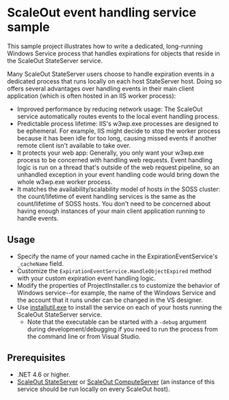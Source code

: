 # ScaleOut event handling service sample

This sample project illustrates how to write a dedicated, long-running Windows Service process that handles expirations for objects that reside in the ScaleOut StateServer service.

Many ScaleOut StateServer users choose to handle expiration events in a dedicated process that runs locally on each host StateServer host. Doing so offers several advantages over handling events in their main client application (which is often hosted in an IIS worker process):

 - Improved performance by reducing network usage: The ScaleOut service automatically routes events to the local event handling process.
 - Predictable process lifetime: IIS's w3wp.exe processes are designed to be ephemeral. For example, IIS might decide to stop the worker process because it has been idle for too long, causing missed events if another remote client isn't available to take over.
 - It protects your web app: Generally, you only want your w3wp.exe process to be concerned with handling web requests. Event handling logic is run on a thread that's outside of the web request pipeline, so an unhandled exception in your event handling code would bring down the whole w3wp.exe worker process.
 - It matches the availability/scalability model of hosts in the SOSS cluster: the count/lifetime of event handling services is the same as the count/lifetime of SOSS hosts. You don't need to be concerned about having enough instances of your main client application running to handle events.

## Usage

 - Specify the name of your named cache in the ExpirationEventService's `_cacheName` field.
 - Customize the `ExpirationEventService.HandleObjectExpired` method with your custom expiration event handling logic.
 - Modify the properties of ProjectInstaller.cs to customize the behavior of Windows service--for example, the name of the Windows Service and the account that it runs under can be changed in the VS designer.
 - Use [installutil.exe](https://msdn.microsoft.com/en-us/library/sd8zc8ha.aspx) to install the service on each of your hosts running the ScaleOut StateServer service.
   - Note that the executable can be started with a `-debug` argument during development/debugging if you need to run the process from the command line or from Visual Studio.

## Prerequisites

 - .NET 4.6 or higher.
 - [ScaleOut StateServer](https://www.scaleoutsoftware.com/products/stateserver/) or [ScaleOut ComputeServer](https://www.scaleoutsoftware.com/products/computeserver/) (an instance of this service should be run locally on every ScaleOut host).